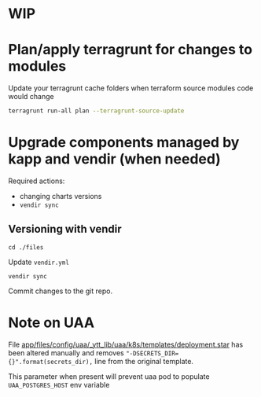 # WIP

# Plan/apply terragrunt for changes to modules
Update your terragrunt cache folders when terraform source modules code would change
```sh
terragrunt run-all plan --terragrunt-source-update
```

# Upgrade components managed by kapp and vendir (when needed)
Required actions:
* changing charts versions
* `vendir sync`

## Versioning with vendir
```
cd ./files
```
Update `vendir.yml`
```
vendir sync
```
Commit changes to the git repo.

# Note on UAA
File [app/files/config/uaa/_ytt_lib/uaa/k8s/templates/deployment.star](../../terraform-modules/concourse/app/files/config/uaa/_ytt_lib/uaa/k8s/templates/deployment.star) has been altered manually and removes `"-DSECRETS_DIR={}".format(secrets_dir),` line from the original template.

This parameter when present will prevent uaa pod to populate `UAA_POSTGRES_HOST` env variable